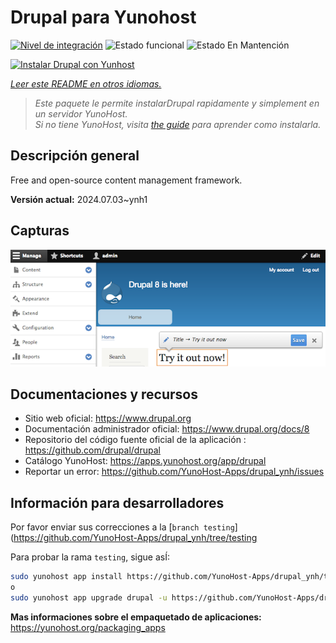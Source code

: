 <!--
Este archivo README esta generado automaticamente<https://github.com/YunoHost/apps/tree/master/tools/readme_generator>
No se debe editar a mano.
-->

# Drupal para Yunohost

[![Nivel de integración](https://dash.yunohost.org/integration/drupal.svg)](https://ci-apps.yunohost.org/ci/apps/drupal/) ![Estado funcional](https://ci-apps.yunohost.org/ci/badges/drupal.status.svg) ![Estado En Mantención](https://ci-apps.yunohost.org/ci/badges/drupal.maintain.svg)

[![Instalar Drupal con Yunhost](https://install-app.yunohost.org/install-with-yunohost.svg)](https://install-app.yunohost.org/?app=drupal)

*[Leer este README en otros idiomas.](./ALL_README.md)*

> *Este paquete le permite instalarDrupal rapidamente y simplement en un servidor YunoHost.*  
> *Si no tiene YunoHost, visita [the guide](https://yunohost.org/install) para aprender como instalarla.*

## Descripción general

Free and open-source content management framework.

**Versión actual:** 2024.07.03~ynh1

## Capturas

![Captura de Drupal](./doc/screenshots/screenshot.png)

## Documentaciones y recursos

- Sitio web oficial: <https://www.drupal.org>
- Documentación administrador oficial: <https://www.drupal.org/docs/8>
- Repositorio del código fuente oficial de la aplicación : <https://github.com/drupal/drupal>
- Catálogo YunoHost: <https://apps.yunohost.org/app/drupal>
- Reportar un error: <https://github.com/YunoHost-Apps/drupal_ynh/issues>

## Información para desarrolladores

Por favor enviar sus correcciones a la [`branch testing`](https://github.com/YunoHost-Apps/drupal_ynh/tree/testing

Para probar la rama `testing`, sigue asÍ:

```bash
sudo yunohost app install https://github.com/YunoHost-Apps/drupal_ynh/tree/testing --debug
o
sudo yunohost app upgrade drupal -u https://github.com/YunoHost-Apps/drupal_ynh/tree/testing --debug
```

**Mas informaciones sobre el empaquetado de aplicaciones:** <https://yunohost.org/packaging_apps>
